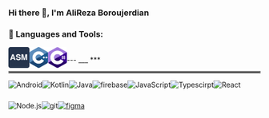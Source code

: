 ### Hi there 👋, I'm AliReza Boroujerdian

<!--
**AliRezaBoroujerdian/AliRezaBoroujerdian** is a ✨ _special_ ✨ repository because its `README.md` (this file) appears on your GitHub profile.

Here are some ideas to get you started:

- 🔭 I’m currently working on ...
- 🌱 I’m currently learning ...
- 👯 I’m looking to collaborate on ...
- 🤔 I’m looking for help with ...
- 💬 Ask me about ...
- 📫 How to reach me: ...
- 😄 Pronouns: ...
- ⚡ Fun fact: ...
-->

### 🔨 Languages and Tools:
<!-- -- Languages -- -->
<!-- Assebly -->
<a href="https://en.wikipedia.org/wiki/Assembly_language" target="_blank"> <img align="left" src="https://raw.githubusercontent.com/AliRezaBoroujerdian/AliRezaBoroujerdian/a11fde1b53dc37fcd00bca8fb68ab177882f0324/icons/assembly.svg" alt="assembly" height="42px"/> </a> 
<!-- C++ -->
<a href="https://en.wikipedia.org/wiki/C%2B%2B" target="_blank"> <img align="left" src="https://raw.githubusercontent.com/AliRezaBoroujerdian/AliRezaBoroujerdian/2624ad289abc8e1f0d5b5721c8e076e33216f53d/icons/c.svg" alt="C++" height="42px"/> </a> 
<!-- C# -->
<a href="https://dotnet.microsoft.com/en-us/languages/csharp" target="_blank"><img align="left" alt="C#" height ="42px" src="https://raw.githubusercontent.com/AliRezaBoroujerdian/AliRezaBoroujerdian/043e66c9398917692565cbb170f445aa853d08aa/icons/c--4.svg"></a>

<br />
---
___
***
<hr style="border:2px solid gray">
<!-- Assebly -->
<a href="https://developer.android.com" target="_blank"> <img align="left" alt="Android" height ="42px" src="https://raw.githubusercontent.com/rahul-jha98/github_readme_icons/main/language_and_tools/square/android/android.svg"> </a>
<a href="https://kotlinlang.org" target="_blank"><img align="left" alt="Kotlin" height ="42px" src="https://raw.githubusercontent.com/rahul-jha98/github_readme_icons/main/language_and_tools/square/kotlin/kotlin.svg"></a>
<a href="https://www.java.com" target="_blank"><img align="left" alt="Java" height ="42px" src="https://raw.githubusercontent.com/rahul-jha98/github_readme_icons/main/language_and_tools/square/java/java.svg"></a>
<a href="https://firebase.google.com/" target="_blank"> <img align="left" src="https://raw.githubusercontent.com/rahul-jha98/github_readme_icons/main/language_and_tools/square/firebase/firebase.svg" alt="firebase" height ="42px"/> </a>
<a href="https://developer.mozilla.org/en-US/docs/Web/JavaScript" target="_blank"> <img align="left" alt="JavaScript" height ="42px"  src="https://raw.githubusercontent.com/rahul-jha98/github_readme_icons/main/language_and_tools/square/javascript/javascript.svg"> </a>
<a href="https://www.typescriptlang.org/" target="_blank"><img align="left" alt="Typescirpt" height ="42px" src="https://raw.githubusercontent.com/rahul-jha98/github_readme_icons/main/language_and_tools/square/typescript/typescript.svg"></a>
<a href="https://reactjs.org/" target="_blank"> <img align="left" alt="React" height ="42px" src="https://raw.githubusercontent.com/rahul-jha98/github_readme_icons/main/language_and_tools/square/react/react.svg"></a>
<a href="https://nodejs.org" target="_blank"><img align="left" alt="Node.js" height ="42px" src="https://raw.githubusercontent.com/rahul-jha98/github_readme_icons/main/language_and_tools/square/node/node.svg"></a>
<a href="https://git-scm.com/" target="_blank"> <img src="https://raw.githubusercontent.com/rahul-jha98/github_readme_icons/main/language_and_tools/square/git-scm/git-scm.svg" align="left" alt="git" height='42px'/> </a>
<a href="https://www.figma.com/" target="_blank"> <img src="https://raw.githubusercontent.com/rahul-jha98/github_readme_icons/main/language_and_tools/square/figma/figma.svg" alt="figma" height='42px'/> </a>

<br>
